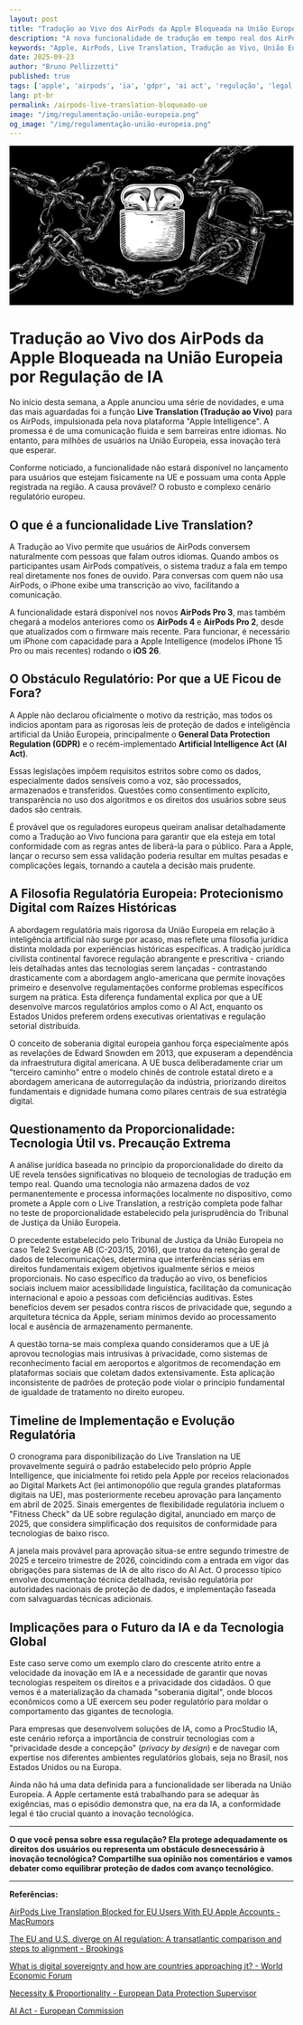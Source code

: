 ```yaml
---
layout: post
title: "Tradução ao Vivo dos AirPods da Apple Bloqueada na União Europeia por Regulação de IA"
description: "A nova funcionalidade de tradução em tempo real dos AirPods, parte da Apple Intelligence, não será lançada na UE devido a leis de IA e proteção de dados como o GDPR."
keywords: "Apple, AirPods, Live Translation, Tradução ao Vivo, União Europeia, AI Act, GDPR, Apple Intelligence, Regulação de IA, Tecnologia, Privacidade de Dados, iOS 26, Legal Tech"
date: 2025-09-23
author: "Bruno Pellizzetti"
published: true
tags: ['apple', 'airpods', 'ia', 'gdpr', 'ai act', 'regulação', 'legal tech', 'privacidade']
lang: pt-br
permalink: /airpods-live-translation-bloqueado-ue
image: "/img/regulamentação-união-europeia.png"
og_image: "/img/regulamentação-união-europeia.png"
---
```


![Tradução ao Vivo dos AirPods da Apple Bloqueada na União Europeia](/img/regulamentação-união-europeia.png)

# Tradução ao Vivo dos AirPods da Apple Bloqueada na União Europeia por Regulação de IA

No início desta semana, a Apple anunciou uma série de novidades, e uma das mais aguardadas foi a função **Live Translation (Tradução ao Vivo)** para os AirPods, impulsionada pela nova plataforma "Apple Intelligence". A promessa é de uma comunicação fluida e sem barreiras entre idiomas. No entanto, para milhões de usuários na União Europeia, essa inovação terá que esperar.

Conforme noticiado, a funcionalidade não estará disponível no lançamento para usuários que estejam fisicamente na UE e possuam uma conta Apple registrada na região. A causa provável? O robusto e complexo cenário regulatório europeu.

## O que é a funcionalidade Live Translation?

A Tradução ao Vivo permite que usuários de AirPods conversem naturalmente com pessoas que falam outros idiomas. Quando ambos os participantes usam AirPods compatíveis, o sistema traduz a fala em tempo real diretamente nos fones de ouvido. Para conversas com quem não usa AirPods, o iPhone exibe uma transcrição ao vivo, facilitando a comunicação.

A funcionalidade estará disponível nos novos **AirPods Pro 3**, mas também chegará a modelos anteriores como os **AirPods 4** e **AirPods Pro 2**, desde que atualizados com o firmware mais recente. Para funcionar, é necessário um iPhone com capacidade para a Apple Intelligence (modelos iPhone 15 Pro ou mais recentes) rodando o **iOS 26**.

## O Obstáculo Regulatório: Por que a UE Ficou de Fora?

A Apple não declarou oficialmente o motivo da restrição, mas todos os indícios apontam para as rigorosas leis de proteção de dados e inteligência artificial da União Europeia, principalmente o **General Data Protection Regulation (GDPR)** e o recém-implementado **Artificial Intelligence Act (AI Act)**.

Essas legislações impõem requisitos estritos sobre como os dados, especialmente dados sensíveis como a voz, são processados, armazenados e transferidos. Questões como consentimento explícito, transparência no uso dos algoritmos e os direitos dos usuários sobre seus dados são centrais.

É provável que os reguladores europeus queiram analisar detalhadamente como a Tradução ao Vivo funciona para garantir que ela esteja em total conformidade com as regras antes de liberá-la para o público. Para a Apple, lançar o recurso sem essa validação poderia resultar em multas pesadas e complicações legais, tornando a cautela a decisão mais prudente.

## A Filosofia Regulatória Europeia: Protecionismo Digital com Raízes Históricas

A abordagem regulatória mais rigorosa da União Europeia em relação à inteligência artificial não surge por acaso, mas reflete uma filosofia jurídica distinta moldada por experiências históricas específicas. A tradição jurídica civilista continental favorece regulação abrangente e prescritiva - criando leis detalhadas antes das tecnologias serem lançadas - contrastando drasticamente com a abordagem anglo-americana que permite inovações primeiro e desenvolve regulamentações conforme problemas específicos surgem na prática. Esta diferença fundamental explica por que a UE desenvolve marcos regulatórios amplos como o AI Act, enquanto os Estados Unidos preferem ordens executivas orientativas e regulação setorial distribuída.

O conceito de soberania digital europeia ganhou força especialmente após as revelações de Edward Snowden em 2013, que expuseram a dependência da infraestrutura digital americana. A UE busca deliberadamente criar um "terceiro caminho" entre o modelo chinês de controle estatal direto e a abordagem americana de autorregulação da indústria, priorizando direitos fundamentais e dignidade humana como pilares centrais de sua estratégia digital.

## Questionamento da Proporcionalidade: Tecnologia Útil vs. Precaução Extrema

A análise jurídica baseada no princípio da proporcionalidade do direito da UE revela tensões significativas no bloqueio de tecnologias de tradução em tempo real. Quando uma tecnologia não armazena dados de voz permanentemente e processa informações localmente no dispositivo, como promete a Apple com o Live Translation, a restrição completa pode falhar no teste de proporcionalidade estabelecido pela jurisprudência do Tribunal de Justiça da União Europeia.

O precedente estabelecido pelo Tribunal de Justiça da União Europeia no caso Tele2 Sverige AB (C-203/15, 2016), que tratou da retenção geral de dados de telecomunicações, determina que interferências sérias em direitos fundamentais exigem objetivos igualmente sérios e meios proporcionais. No caso específico da tradução ao vivo, os benefícios sociais incluem maior acessibilidade linguística, facilitação da comunicação internacional e apoio a pessoas com deficiências auditivas. Estes benefícios devem ser pesados contra riscos de privacidade que, segundo a arquitetura técnica da Apple, seriam mínimos devido ao processamento local e ausência de armazenamento permanente.

A questão torna-se mais complexa quando consideramos que a UE já aprovou tecnologias mais intrusivas à privacidade, como sistemas de reconhecimento facial em aeroportos e algoritmos de recomendação em plataformas sociais que coletam dados extensivamente. Esta aplicação inconsistente de padrões de proteção pode violar o princípio fundamental de igualdade de tratamento no direito europeu.

## Timeline de Implementação e Evolução Regulatória

O cronograma para disponibilização do Live Translation na UE provavelmente seguirá o padrão estabelecido pelo próprio Apple Intelligence, que inicialmente foi retido pela Apple por receios relacionados ao Digital Markets Act (lei antimonopólio que regula grandes plataformas digitais na UE), mas posteriormente recebeu aprovação para lançamento em abril de 2025. Sinais emergentes de flexibilidade regulatória incluem o "Fitness Check" da UE sobre regulação digital, anunciado em março de 2025, que considera simplificação dos requisitos de conformidade para tecnologias de baixo risco.

A janela mais provável para aprovação situa-se entre segundo trimestre de 2025 e terceiro trimestre de 2026, coincidindo com a entrada em vigor das obrigações para sistemas de IA de alto risco do AI Act. O processo típico envolve documentação técnica detalhada, revisão regulatória por autoridades nacionais de proteção de dados, e implementação faseada com salvaguardas técnicas adicionais.

## Implicações para o Futuro da IA e da Tecnologia Global

Este caso serve como um exemplo claro do crescente atrito entre a velocidade da inovação em IA e a necessidade de garantir que novas tecnologias respeitem os direitos e a privacidade dos cidadãos. O que vemos é a materialização da chamada "soberania digital", onde blocos econômicos como a UE exercem seu poder regulatório para moldar o comportamento das gigantes de tecnologia.

Para empresas que desenvolvem soluções de IA, como a ProcStudio IA, este cenário reforça a importância de construir tecnologias com a "privacidade desde a concepção" (*privacy by design*) e de navegar com expertise nos diferentes ambientes regulatórios globais, seja no Brasil, nos Estados Unidos ou na Europa.

Ainda não há uma data definida para a funcionalidade ser liberada na União Europeia. A Apple certamente está trabalhando para se adequar às exigências, mas o episódio demonstra que, na era da IA, a conformidade legal é tão crucial quanto a inovação tecnológica.

---

**O que você pensa sobre essa regulação? Ela protege adequadamente os direitos dos usuários ou representa um obstáculo desnecessário à inovação tecnológica? Compartilhe sua opinião nos comentários e vamos debater como equilibrar proteção de dados com avanço tecnológico.**

---

**Referências:**

[AirPods Live Translation Blocked for EU Users With EU Apple Accounts - MacRumors](https://www.macrumors.com/2025/09/11/airpods-live-translation-eu-restricted/)

[The EU and U.S. diverge on AI regulation: A transatlantic comparison and steps to alignment - Brookings](https://www.brookings.edu/articles/the-eu-and-us-diverge-on-ai-regulation-a-transatlantic-comparison-and-steps-to-alignment/)

[What is digital sovereignty and how are countries approaching it? - World Economic Forum](https://www.weforum.org/stories/2025/01/europe-digital-sovereignty/)

[Necessity & Proportionality - European Data Protection Supervisor](https://www.edps.europa.eu/data-protection/our-work/subjects/necessity-proportionality_en)

[AI Act - European Commission](https://digital-strategy.ec.europa.eu/en/policies/regulatory-framework-ai)